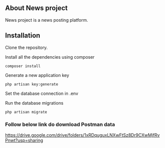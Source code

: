 ## About News project

News project is a news posting platform.

## Installation

Clone the repository.

Install all the dependencies using composer

```
composer install
```

Generate a new application key

```
php artisan key:generate
```

Set the database connection in .env

Run the database migrations

```
php artisan migrate
```

### Follow below link do download Postman data

https://drive.google.com/drive/folders/1xRDquguxLNXwFtSz8Dr9CXwMjfRvPnwt?usp=sharing
